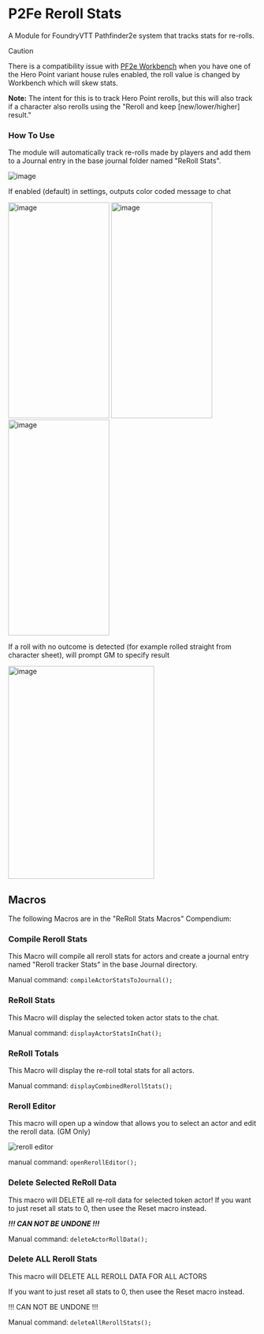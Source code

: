 # P2Fe Reroll Stats
A Module for FoundryVTT Pathfinder2e system that tracks stats for re-rolls. 

> [!CAUTION]
> There is a compatibility issue with [PF2e Workbench](https://github.com/xdy/xdy-pf2e-workbench) when you have one of the Hero Point variant house rules enabled, the roll value is changed by Workbench which will skew stats. 

**Note:** The intent for this is to track Hero Point rerolls, but this will also track if a character also rerolls using the "Reroll and keep [new/lower/higher] result."

### How To Use
The module will automatically track re-rolls made by players and add them to a Journal entry in the base journal folder named "ReRoll Stats". 

![image](https://github.com/user-attachments/assets/6a8e408c-7173-4e46-8539-5424089b8060) 

If enabled (default) in settings, outputs color coded message to chat

<img width="205" height="438" alt="image" src="https://github.com/user-attachments/assets/44239794-5306-4de5-8d02-d22e42f7c91c" /> <img width="205" height="438" alt="image" src="https://github.com/user-attachments/assets/2a9617ce-0273-4d31-98be-57fe36efff4c" /> <img width="205" height="438" alt="image" src="https://github.com/user-attachments/assets/3e78d9c3-64e9-4b2d-bd67-93bed9a988c4" />

If a roll with no outcome is detected (for example rolled straight from character sheet), will prompt GM to specify result

<img width="296" height="432" alt="image" src="https://github.com/user-attachments/assets/26ff2d9c-606b-4ccd-b342-86fb7d83cdcd" />

## Macros
The following Macros are in the "ReRoll Stats Macros" Compendium:

### Compile Reroll Stats
This Macro will compile all reroll stats for actors and create a journal entry named "Reroll tracker Stats" in the base Journal directory.

Manual command:
`compileActorStatsToJournal();`

### ReRoll Stats
This Macro will display the selected token actor stats to the chat.

Manual command:
`displayActorStatsInChat();`

### ReRoll Totals
This Macro will display the re-roll total stats for all actors. 

Manual command:
`displayCombinedRerollStats();`

### Reroll Editor
This macro will open up a window that allows you to select an actor and edit the reroll data. (GM Only)

![reroll editor](https://i.ibb.co/DCW0hnQ/Reroll-Data.png)

manual command:
`openRerollEditor();`

### Delete Selected ReRoll Data
This macro will DELETE all re-roll data for selected token actor! If you want to just reset all stats to 0, then usee the Reset macro instead. 

***!!! CAN NOT BE UNDONE !!!***

Manual command:
`deleteActorRollData();`

### Delete ALL Reroll Stats

This macro will DELETE ALL REROLL DATA FOR ALL ACTORS 

If you want to just reset all stats to 0, then usee the Reset macro instead. 

!!! CAN NOT BE UNDONE !!!

Manual command: 
`deleteAllRerollStats();`
